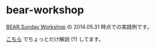 bear-workshop
=============

[BEAR.Sunday Workshop](https://github.com/BEARSunday/bearsunday.github.io/wiki/workshop) の 2014.05.31 時点での実践例です。

[こちら](http://tech.quartetcom.co.jp/2014/06/02/306) でちょっとだけ解説 (?) してます。
